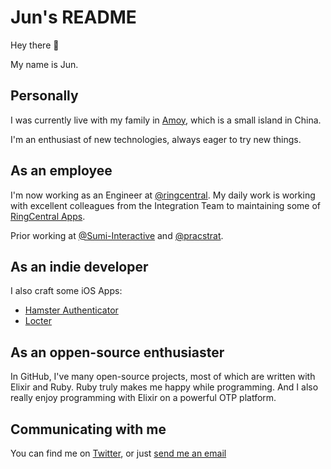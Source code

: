 # Jun's README

Hey there 👋

My name is Jun.

## Personally

I was currently live with my family in [Amoy](https://en.wikipedia.org/wiki/Xiamen), which is a small island in China.

I'm an enthusiast of new technologies, always eager to try new things.

## As an employee

I'm now working as an Engineer at [@ringcentral](https://github.com/ringcentral). My daily work is working with excellent colleagues from the Integration Team to maintaining some of [RingCentral Apps](https://www.ringcentral.com/apps/).

Prior working at [@Sumi-Interactive](https://github.com/Sumi-Interactive) and [@pracstrat](https://github.com/pracstrat).

## As an indie developer

I also craft some iOS Apps:

- [Hamster Authenticator](https://apps.apple.com/cn/app/%E4%BB%93%E9%BC%A0%E9%AA%8C%E8%AF%81%E5%99%A8/id1586816631)
- [Locter](https://apps.apple.com/cn/app/%E9%80%94%E5%BE%84/id1511359274)

## As an oppen-source enthusiaster

In GitHub, I've many open-source projects, most of which are written with Elixir and Ruby. Ruby truly makes me happy while programming. And I also really enjoy programming with Elixir on a powerful OTP platform.

## Communicating with me

You can find me on [Twitter](http://twitter.com/linjunpop), or
just [send me an email](mailto:linjunpop@gmail.com)
